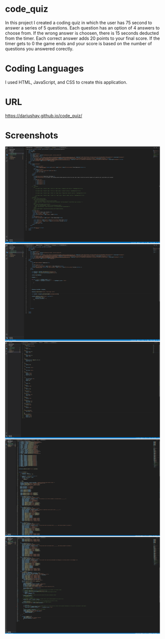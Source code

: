 # code_quiz
In this project I created a coding quiz in which the user has 75 second to answer a series of 5 questions. Each question has an option of 4 answers to choose from. If the wrong answer is choosen, there is 15 seconds deducted from the timer. Each correct answer adds 20 points to your final score. If the timer gets to 0 the game ends and your score is based on the number of questions you answered corectly.

# Coding Languages
I used HTML, JavaScript, and CSS to create this application.

# URL 
https://dariushay.github.io/code_quiz/
# Screenshots
![alt text](pics/html1.png)
![alt text](pics/html2.png)
![alt text](pics/css.png)
![alt text](pics/javascript.png)
![alt text](pics/javascript-part2.png)
